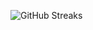 ![GitHub Streaks](https://github-streaks-mqc9.onrender.com/streak/happilli/image?theme=midnight&cache_bust=1743065968&lang=ja)
